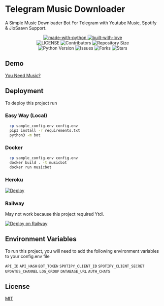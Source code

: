 
# Telegram Music Downloader
A Simple Music Downloader Bot For Telegram with Youtube Music, Spotify & JioSaavn Support.

<p align="center">
    <a href="https://python.org">
        <img src="http://forthebadge.com/images/badges/made-with-python.svg" alt="made-with-python">
    </a>
    <a href="https://GitHub.com/rozari0">
        <img src="http://ForTheBadge.com/images/badges/built-with-love.svg" alt="built-with-love">
    </a> <br>
    <img src="https://img.shields.io/github/license/rozari0/MusicDownloader?style=for-the-badge&logo=appveyor" alt="LICENSE">
    <img src="https://img.shields.io/github/contributors/rozari0/MusicDownloader?style=for-the-badge&logo=appveyor" alt="Contributors">
    <img src="https://img.shields.io/github/repo-size/rozari0/MusicDownloader?style=for-the-badge&logo=appveyor" alt="Repository Size"> <br>
    <img src="https://img.shields.io/badge/python-3.9-green?style=for-the-badge&logo=appveyor" alt="Python Version">
    <img src="https://img.shields.io/github/issues/rozari0/MusicDownloader?style=for-the-badge&logo=appveyor" alt="Issues">
    <img src="https://img.shields.io/github/forks/rozari0/MusicDownloader?style=for-the-badge&logo=appveyor" alt="Forks">
    <img src="https://img.shields.io/github/stars/rozari0/MusicDownloader?style=for-the-badge&logo=appveyor" alt="Stars">
</p>



## Demo

[You Need Music?](https://t.me/NeedMusicRobot)


## Deployment

To deploy this project run

### Easy Way (Local)
```bash
  cp sample_config.env config.env
  pip3 install -r requirements.txt
  python3 -m bot
```

### Docker
```bash
  cp sample_config.env config.env
  docker build . -t musicbot
  docker run musicbot
```
### Heroku
[![Deploy](https://www.herokucdn.com/deploy/button.svg)](https://heroku.com/deploy)

### Railway
May not work because this project required Ytdl.

[![Deploy on Railway](https://railway.app/button.svg)](https://railway.app/new/template?template=https%3A%2F%2Fgithub.com%2Frozari0%2FMusicDownloader%2F&plugins=mongodb&envs=API_ID%2CAPI_HASH%2CBOT_TOKEN%2CSPOTIPY_CLIENT_SECRET%2CSPOTIPY_CLIENT_ID%2CAUTH_CHATS%2CUPDATES_CHANNEL%2CLOG_GROUP%2CDATABASE_URL&optionalEnvs=UPDATES_CHANNEL&API_IDDesc=Your+Telegram+API+ID&API_HASHDesc=Get+this+value+from+my.telegram.org%21+Please+do+not+steal&BOT_TOKENDesc=Make+a+bot+at+http%3A%2F%2Ftelegram.dog%2FBotFather+and+get+the+token+of+your+bot.Worth+it.+Get+it.&SPOTIPY_CLIENT_SECRETDesc=Your+Spotify+Client+Secret&SPOTIPY_CLIENT_IDDesc=Your+Spotify+Client+ID&AUTH_CHATSDesc=Authorized+chats&UPDATES_CHANNELDesc=Force+subscription+to+updates+channel&LOG_GROUPDesc=Downloaded+Music+Log+Group&DATABASE_URLDesc=MongoDB+URL&SPOTIPY_CLIENT_SECRETDefault=0f02b7c483c04257984695007a4a8d5c&SPOTIPY_CLIENT_IDDefault=4fe3fecfe5334023a1472516cc99d805&referralCode=rozari0)
## Environment Variables

To run this project, you will need to add the following environment variables to your config.env file

`API_ID`
`API_HASH`
`BOT_TOKEN`
`SPOTIPY_CLIENT_ID`
`SPOTIPY_CLIENT_SECRET`
`UPDATES_CHANNEL`
`LOG_GROUP`
`DATABASE_URL`
`AUTH_CHATS`



## License

[MIT](https://choosealicense.com/licenses/mit/)

